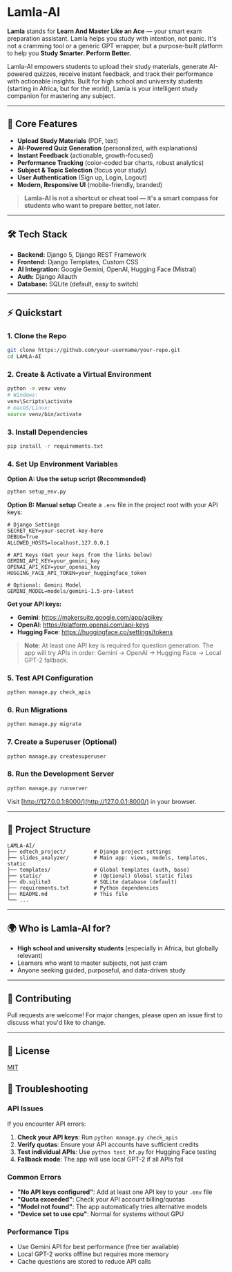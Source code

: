 # Lamla-AI

**Lamla** stands for **Learn And Master Like an Ace** — your smart exam preparation assistant. Lamla helps you study with intention, not panic. It's not a cramming tool or a generic GPT wrapper, but a purpose-built platform to help you **Study Smarter. Perform Better.**

Lamla-AI empowers students to upload their study materials, generate AI-powered quizzes, receive instant feedback, and track their performance with actionable insights. Built for high school and university students (starting in Africa, but for the world), Lamla is your intelligent study companion for mastering any subject.

---

## 🚀 Core Features
- **Upload Study Materials** (PDF, text)
- **AI-Powered Quiz Generation** (personalized, with explanations)
- **Instant Feedback** (actionable, growth-focused)
- **Performance Tracking** (color-coded bar charts, robust analytics)
- **Subject & Topic Selection** (focus your study)
- **User Authentication** (Sign up, Login, Logout)
- **Modern, Responsive UI** (mobile-friendly, branded)

> **Lamla-AI is not a shortcut or cheat tool — it's a smart compass for students who want to prepare better, not later.**

---

## 🛠️ Tech Stack
- **Backend:** Django 5, Django REST Framework
- **Frontend:** Django Templates, Custom CSS
- **AI Integration:** Google Gemini, OpenAI, Hugging Face (Mistral)
- **Auth:** Django Allauth
- **Database:** SQLite (default, easy to switch)

---

## ⚡ Quickstart

### 1. Clone the Repo
```sh
git clone https://github.com/your-username/your-repo.git
cd LAMLA-AI
```

### 2. Create & Activate a Virtual Environment
```sh
python -m venv venv
# Windows:
venv\Scripts\activate
# macOS/Linux:
source venv/bin/activate
```

### 3. Install Dependencies
```sh
pip install -r requirements.txt
```

### 4. Set Up Environment Variables
**Option A: Use the setup script (Recommended)**
```sh
python setup_env.py
```

**Option B: Manual setup**
Create a `.env` file in the project root with your API keys:
```env
# Django Settings
SECRET_KEY=your-secret-key-here
DEBUG=True
ALLOWED_HOSTS=localhost,127.0.0.1

# API Keys (Get your keys from the links below)
GEMINI_API_KEY=your_gemini_key
OPENAI_API_KEY=your_openai_key
HUGGING_FACE_API_TOKEN=your_huggingface_token

# Optional: Gemini Model
GEMINI_MODEL=models/gemini-1.5-pro-latest
```

**Get your API keys:**
- **Gemini**: https://makersuite.google.com/app/apikey
- **OpenAI**: https://platform.openai.com/api-keys  
- **Hugging Face**: https://huggingface.co/settings/tokens

> **Note**: At least one API key is required for question generation. The app will try APIs in order: Gemini → OpenAI → Hugging Face → Local GPT-2 fallback.

### 5. Test API Configuration
```sh
python manage.py check_apis
```

### 6. Run Migrations
```sh
python manage.py migrate
```

### 7. Create a Superuser (Optional)
```sh
python manage.py createsuperuser
```

### 8. Run the Development Server
```sh
python manage.py runserver
```

Visit [http://127.0.0.1:8000/](http://127.0.0.1:8000/) in your browser.

---

## 📁 Project Structure
```
LAMLA-AI/
├── edtech_project/         # Django project settings
├── slides_analyzer/        # Main app: views, models, templates, static
├── templates/              # Global templates (auth, base)
├── static/                 # (Optional) Global static files
├── db.sqlite3              # SQLite database (default)
├── requirements.txt        # Python dependencies
├── README.md               # This file
└── ...
```

---

## 🌍 Who is Lamla-AI for?
- **High school and university students** (especially in Africa, but globally relevant)
- Learners who want to master subjects, not just cram
- Anyone seeking guided, purposeful, and data-driven study

---

## 🤝 Contributing
Pull requests are welcome! For major changes, please open an issue first to discuss what you'd like to change.

---

## 📄 License
[MIT](LICENSE) 

## 🔧 Troubleshooting

### API Issues
If you encounter API errors:

1. **Check your API keys**: Run `python manage.py check_apis`
2. **Verify quotas**: Ensure your API accounts have sufficient credits
3. **Test individual APIs**: Use `python test_hf.py` for Hugging Face testing
4. **Fallback mode**: The app will use local GPT-2 if all APIs fail

### Common Errors
- **"No API keys configured"**: Add at least one API key to your `.env` file
- **"Quota exceeded"**: Check your API account billing/quotas
- **"Model not found"**: The app automatically tries alternative models
- **"Device set to use cpu"**: Normal for systems without GPU

### Performance Tips
- Use Gemini API for best performance (free tier available)
- Local GPT-2 works offline but requires more memory
- Cache questions are stored to reduce API calls 